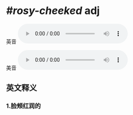 # ***\#rosy-cheeked*** adj
英音
<audio src="./media/rosy-cheeked1_AAC.aac" controls="controls"></audio>

美音
<audio src="./media/rosy-cheeked2_AAC.aac" controls="controls"></audio>



  

英文释义
---
### 1.**脸颊红润的**  


